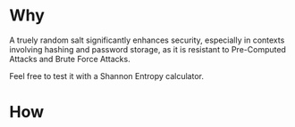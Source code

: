 # Why
A truely random salt significantly enhances security, especially in contexts involving hashing and password storage, as it is resistant to Pre-Computed Attacks and Brute Force Attacks.

Feel free to test it with a Shannon Entropy calculator.

# How

